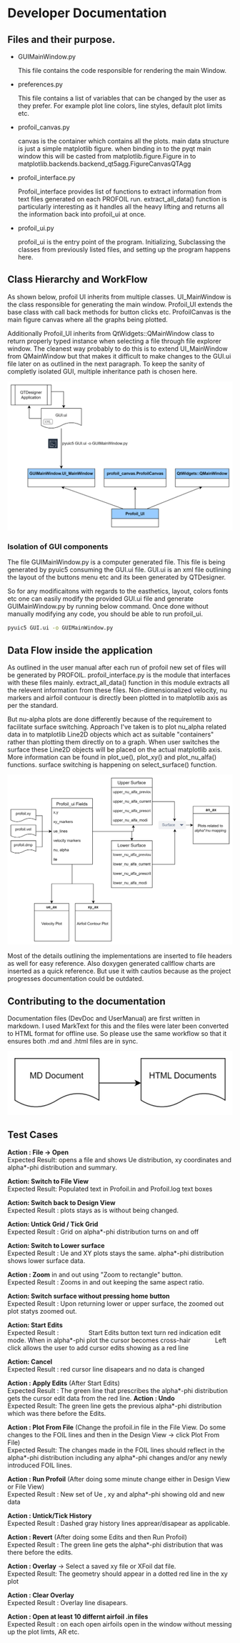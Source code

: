 # Developer Documentation

## Files and their purpose.

- GUIMainWindow.py
  
  This file contains the code responsible for rendering the main Window.

- preferences.py
  
  This file contains a list of variables that can be changed by the user as they prefer. For example plot line colors, line styles, default plot limits etc.

- profoil_canvas.py
  
  canvas is the container which contains all the plots. main data structure is just a simple matplotlib figure. when binding in to the pyqt main window this will be casted from matplotlib.figure.Figure in to matplotlib.backends.backend_qt5agg.FigureCanvasQTAgg

- profoil_interface.py
  
  Profoil_interface provides list of functions to extract information from text files generated on each PROFOIL run. extract_all_data() function is particularly interesting as it handles all the heavy lifting and returns all the information back into profoil_ui at once.

- profoil_ui.py
  
  profoil_ui is the entry point of the program. Initializing, Subclassing the classes from previously listed files, and setting up the program happens here.

## Class Hierarchy and WorkFlow

As shown below, profoil UI inherits from multiple classes. UI_MainWindow is the class responsible for generating the main window. Profoil_UI extends the base class with call back methods for button clicks etc. ProfoilCanvas is the main figure canvas where all the graphs being plotted. 

Additionally Profoil_UI inherits from QtWidgets::QMainWindow class to return properly typed instance when selecting a file through file explorer window. The cleanest way probably to do this is to extend UI_MainWindow from QMainWindow but that makes it difficult to make changes to the GUI.ui file later on as outlined in the next paragraph. To keep the sanity of completly isolated GUI, multiple inheritance path is chosen here.

![PROFOIL-UI Class Diagram](./doc_media/class_diagram.png) 

### Isolation of GUI components

The file GUIMainWindow.py is a computer generated file. This file is being generated by pyuic5 consuming the GUI.ui file. GUI.ui is an xml file outlining the layout of the buttons menu etc and its been generated by QTDesigner.

So for any modificaitons with regards to the easthetics, layout, colors fonts etc one can easily modify the provided GUI.ui file and generate GUIMainWindow.py by running below command. Once done without manually modifying any code, you should be able to run profoil_ui.

```bash
pyuic5 GUI.ui -o GUIMainWindow.py
```

## Data Flow inside the application

As outlined in the user manual after each run of profoil new set of files will be generated by PROFOIL. profoil_interface.py is the module that interfaces with these files mainly. extract_all_data() function in this module extracts all the relevent information from these files. Non-dimensionalized velocity, nu markers and airfoil contuour is directly been plotted in to matplotlib axis as per the standard. 

But nu-alpha plots are done differently because of the requirement to facilitate surface switching. Approach I've taken is to plot nu_alpha related data in to matplotlib Line2D objects which act as suitable "containers" rather than plotting them directly on to a graph. When user switches the surface these Line2D objects will be placed on the actual matplotlib axis. More information can be found in plot_ue(), plot_xy() and plot_nu_alfa() functions. surface switching is happening on select_surface() function.

![DataFlow](./doc_media/DataFlow.png) 

Most of the details outlining the implementations are inserted to file headers as well for easy reference. Also doxygen generated callflow charts are inserted as a quick reference. But use it with cautios because as the project progresses documentation could be outdated.

## Contributing to the documentation

Documentation files (DevDoc and UserManual) are first written in markdown. I used MarkText for this and the files were later been converted to HTML format for offline use. So please use the same workflow so that it ensures both .md and .html files are in sync. 

![Documentation Flow](./doc_media/Documentation.png) 

## Test Cases

**Action : File -> Open**     
Expected Result: opens a file and shows Ue distribution, xy coordinates and alpha*-phi distribution and summary.

**Action: Switch to File View**     
Expected Result: Populated text in Profoil.in and Profoil.log text boxes

**Action: Switch back to Design View**     
Expected Result : plots stays as is without being changed. 

**Action: Untick Grid / Tick Grid**     
Expected Result : Grid on alpha*-phi distribution turns on and off

**Action: Switch to Lower surface**     
Expected Result : Ue and XY plots stays the same. alpha*-phi distribution shows lower surface data. 

**Action : Zoom** in and out using "Zoom to rectangle" button.     
Expected Result : Zooms in and out keeping the same aspect ratio.

**Action: Switch surface without pressing home button**     
Expected Result : Upon returning lower or upper surface, the zoomed out plot statys zoomed out. 

**Action: Start Edits**     
Expected Result : 
                Start Edits button text turn red indication edit mode. 
                When in alpha*-phi plot the cursor becomes cross-hair
                Left click allows the user to add cursor edits showing as a red line

**Action: Cancel**     
Expected Result : red cursor line disapears and no data is changed

**Action : Apply Edits** (After Start Edits)     
Expected Result : The green line that prescribes the alpha*-phi distribution gets the cursor edit data from the red line.
**Action : Undo**     
Expected Result: The green line gets the previous alpha*-phi distribution which was there before the Edits.

**Action : Plot From File** (Change the profoil.in file in the File View. Do some changes to the FOIL lines and then in the Design View -> click Plot From File)     
Expected Result: The changes made in the FOIL lines should reflect in the alpha*-phi distribution including any alpha*-phi changes and/or any newly introduced FOIL lines.

**Action : Run Profoil** (After doing some minute change either in Design View or File View)     
Expected Result : New set of Ue , xy and alpha*-phi showing old and new data

**Action : Untick/Tick History**     
Expected Result : Dashed gray history lines apprear/disapear as applicable. 

**Action : Revert** (After doing some Edits and then Run Profoil)     
Expected Result : The green line gets the alpha*-phi distribution that was there before the edits.

**Action : Overlay** -> Select a saved xy file or XFoil dat file.      
Expected Result: The geometry should appear in a dotted red line in the xy plot

**Action : Clear Overlay**     
Expected Result : Overlay line disapears.

**Action : Open at least 10 differnt airfoil .in files**     
Expected Result : on each open airfoils open in the window without messing up the plot limts, AR etc. 
